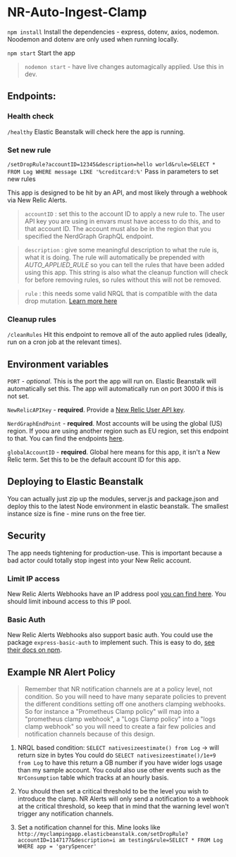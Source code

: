 # NR-Auto-Ingest-Clamp

`npm install`
Install the dependencies - express, dotenv, axios, nodemon. Noodemon and dotenv are only used when running locally.

`npm start`
Start the app

> `nodemon start` - have live changes automagically applied. Use this in dev.

## Endpoints:

### Health check
`/healthy`
Elastic Beanstalk will check here the app is running.

### Set new rule
`/setDropRule?accountID=12345&description=hello world&rule=SELECT * FROM Log WHERE message LIKE '%creditcard:%'`
Pass in parameters to set new rules

This app is designed to be hit by an API, and most likely through a webhook via New Relic Alerts.

> `accountID` : set this to the account ID to apply a new rule to. The user API key you are using in envars must have access to do this, and to that account ID. 
The account must also be in the region that you specified the NerdGraph GraphQL endpoint.

> `description` : give some meaningful description to what the rule is, what it is doing. The rule will automatically be prepended with *AUTO_APPLIED_RULE* 
so you can tell the rules that have been added using this app. This string is also what the cleanup function will check for before removing rules, so rules without
this will not be removed.

> `rule` : this needs some valid NRQL that is compatible with the data drop mutation. [Learn more here](https://docs.newrelic.com/docs/telemetry-data-platform/manage-data/drop-data-using-nerdgraph/#restrictions)

### Cleanup rules
`/cleanRules`
Hit this endpoint to remove all of the auto applied rules (ideally, run on a cron job at the relevant times).

## Environment variables
`PORT` - *optional*. This is the port the app will run on. Elastic Beanstalk will automatically set this. The app will automatically run on port 3000 if this is not set.

`NewRelicAPIKey` - **required**. Provide a [New Relic User API key](https://docs.newrelic.com/docs/apis/intro-apis/new-relic-api-keys/#user-api-key).

`NerdGraphEndPoint` - **required**. Most accounts will be using the global (US) region. If yoou are using another region such as EU region, set this endpoint to that.
You can find the endpoints [here](https://docs.newrelic.com/docs/using-new-relic/welcome-new-relic/get-started/our-eu-us-region-data-centers/#endpoints).

`globalAccountID` - **required**. Global here means for this app, it isn't a New Relic term. Set this to be the default account ID for this app.

## Deploying to Elastic Beanstalk
You can actually just zip up the modules, server.js and package.json and deploy this to the latest Node environment in elastic beanstalk. 
The smallest instance size is fine - mine runs on the free tier.

## Security
The app needs tightening for production-use. This is important because a bad actor could totally stop ingest into your New Relic account.

### Limit IP access
New Relic Alerts Webhooks have an IP address pool [you can find here](https://docs.newrelic.com/docs/using-new-relic/cross-product-functions/install-configure/networks/#webhooks). 
You should limit inbound access to this IP pool.

### Basic Auth
New Relic Alerts Webhooks also support basic auth. You could use the package `express-basic-auth` to implement such. This is easy to do, [see their docs on npm](https://www.npmjs.com/package/express-basic-auth).

## Example NR Alert Policy

> Remember that NR notification channels are at a policy level, not condition. So you will need to have many separate policies to prevent the different conditions setting off one anothers clamping webhooks. So for instance a "Prometheus Clamp policy" will map into a "prometheus clamp webhook", a "Logs Clamp policy" into a "logs clamp webhook" so you will need to create a fair few policies and notification channels because of this design.

1. NRQL based condition: `SELECT nativesizeestimate() from Log` -> will return size in bytes You could do `SELECT nativesizeestimate()/1e+9 from Log` to have this return a GB number if you have wider logs usage than my sample account. You could also use other events such as the `NrConsumption` table which tracks at an hourly basis.

2. You should then set a critical threshold to be the level you wish to introduce the clamp. NR Alerts will only send a notification to a webhook at the critical threshold, so keep that in mind that the warning level won't trigger any notification channels.

3. Set a notification channel for this. Mine looks like `http://myclampingapp.elasticbeanstalk.com/setDropRule?accountID=1147177&description=i am testing&rule=SELECT * FROM Log WHERE app = 'garySpencer'`
